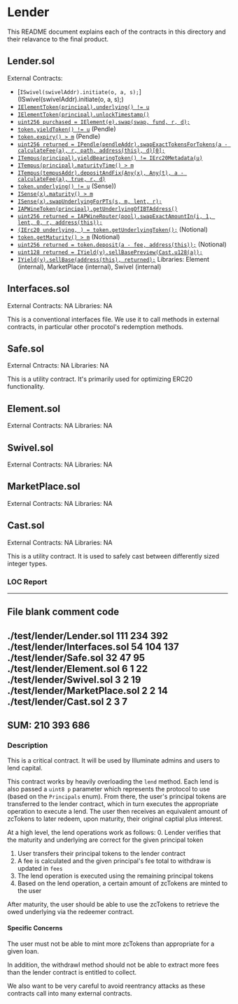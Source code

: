 # Lender

This README document explains each of the contracts in this directory and their relavance to the final product.

## Lender.sol

External Contracts: 
- [`ISwivel(swivelAddr).initiate(o, a, s);`](ISwivel(swivelAddr).initiate(o, a, s);)
- [`IElementToken(principal).underlying() != u`](https://github.com/element-fi/elf-contracts/blob/885666433894c598223ea6e32f8cf38236efc2f1/contracts/Tranche.sol#L28)
- [`IElementToken(principal).unlockTimestamp()`](https://github.com/element-fi/elf-contracts/blob/885666433894c598223ea6e32f8cf38236efc2f1/contracts/Tranche.sol#L18)
- [`uint256 purchased = IElement(e).swap(swap, fund, r, d);`](https://github.com/element-fi/elf-contracts/blob/65fddc8e750e156605b2d7e01ceffd4bbcb8c978/contracts/interfaces/IVault.sol#L35)
- [`token.yieldToken() != u`](https://github.com/pendle-finance/pendle-core/blob/b34d265e4fe8e3a6f79bdec1ab88ab2fd49a882c/contracts/interfaces/IPendleYieldTokenHolder.sol#L30) (Pendle)
- [`token.expiry() > m`](https://github.com/pendle-finance/pendle-core/blob/b34d265e4fe8e3a6f79bdec1ab88ab2fd49a882c/contracts/interfaces/IPendleYieldTokenHolder.sol#L36) (Pendle)
- [`uint256 returned = IPendle(pendleAddr).swapExactTokensForTokens(a - calculateFee(a), r, path, address(this), d)[0];`](https://github.com/pendle-finance/pendle-core/blob/01154885472188022518745f2ca08104955b8b2b/contracts/interfaces/IUniswapV2Router01.sol#L127)
- [`ITempus(principal).yieldBearingToken() != IErc20Metadata(u)`](https://github.com/tempus-finance/tempus-protocol/blob/f48b6f2e4563036e4292809ead1e215e6824eb16/contracts/TempusPool.sol#L32)
- [`ITempus(principal).maturityTime() > m`](https://github.com/tempus-finance/tempus-protocol/blob/f48b6f2e4563036e4292809ead1e215e6824eb16/contracts/TempusPool.sol#L36)
- [`ITempus(tempusAddr).depositAndFix(Any(x), Any(t), a - calculateFee(a), true, r, d)`](https://github.com/tempus-finance/tempus-protocol/blob/f431e821c81d8cdeae8ad433d160230563f121de/contracts/TempusController.sol#L52)
- [`token.underlying() != u`](https://github.com/sense-finance/sense-v1/blob/dev/pkg/core/src/adapters/abstract/BaseAdapter.sol#L31) (Sense))
- [`ISense(x).maturity() > m`](https://github.com/sense-finance/space-v1/blob/main/src/Space.sol#L79)
- [`ISense(x).swapUnderlyingForPTs(s, m, lent, r);`](https://github.com/sense-finance/sense-v1/blob/3c4335f7fad5609b5c4afeab5a230759930f46da/pkg/core/src/Periphery.sol#L158)
- [`IAPWineToken(principal).getUnderlyingOfIBTAddress()`](https://github.com/APWine/apwine-smart-contracts-public/blob/ec7468cd879bb245cb0ba2881e9df9141b8e80a3/amm/contracts/AMM.sol#L811)
- [`uint256 returned = IAPWineRouter(pool).swapExactAmountIn(i, 1, lent, 0, r, address(this));`](https://github.com/APWine/apwine-smart-contracts-public/blob/ec7468cd879bb245cb0ba2881e9df9141b8e80a3/amm/contracts/AMM.sol#L329)
- [`(IErc20 underlying, ) = token.getUnderlyingToken();`](https://github.com/notional-finance/wrapped-fcash/blob/8f76be58dda648ea58eef863432c14c940e13900/contracts/wfCashBase.sol#L124) (Notional)
- [`token.getMaturity() > m`](https://github.com/notional-finance/wrapped-fcash/blob/8f76be58dda648ea58eef863432c14c940e13900/contracts/wfCashBase.sol#L83) (Notional)
- [`uint256 returned = token.deposit(a - fee, address(this));`](https://github.com/notional-finance/wrapped-fcash/blob/019cfa20369d5e0d9e7a38fea936cc649704780d/contracts/wfCashERC4626.sol#L169) (Notional)
- [`uint128 returned = IYield(y).sellBasePreview(Cast.u128(a));`](https://github.com/yieldprotocol/yieldspace-v2/blob/17b18e26de37e52e504b82f2883cf90249b7a9f5/contracts/Pool.sol#L409)
- [`IYield(y).sellBase(address(this), returned);`](https://github.com/yieldprotocol/yieldspace-v2/blob/17b18e26de37e52e504b82f2883cf90249b7a9f5/contracts/Pool.sol#L369)
Libraries: Element (internal), MarketPlace (internal), Swivel (internal)

## Interfaces.sol

External Contracts: NA
Libraries: NA

This is a conventional interfaces file. We use it to call methods in external contracts, in particular other procotol's redemption methods.

## Safe.sol

External Cntracts: NA
Libraries: NA

This is a utility contract. It's primarily used for optimizing ERC20 functionality.

## Element.sol

External Contracts: NA
Libraries: NA

## Swivel.sol

External Contracts: NA
Libraries: NA

## MarketPlace.sol

External Contracts: NA
Libraries: NA

## Cast.sol

External Contracts: NA
Libraries: NA

This is a utility contract. It is used to safely cast between differently sized integer types.

### LOC Report

--------------------------------------------------------------------------------
File                                         blank        comment           code
--------------------------------------------------------------------------------
./test/lender/Lender.sol                       111            234            392
./test/lender/Interfaces.sol                    54            104            137
./test/lender/Safe.sol                          32             47             95
./test/lender/Element.sol                        6              1             22
./test/lender/Swivel.sol                         3              2             19
./test/lender/MarketPlace.sol                    2              2             14
./test/lender/Cast.sol                           2              3              7
--------------------------------------------------------------------------------
SUM:                                           210            393            686
--------------------------------------------------------------------------------

### Description

This is a critical contract. It will be used by Illuminate admins and users to lend capital.

This contract works by heavily overloading the `lend` method. Each lend is also passed a `uint8 p` parameter which represents the protocol to use (based on the `Principals` enum). From there, the user's principal tokens are transferred to the lender contract, which in turn executes the appropriate operation to execute a lend. The user then receives an equivalent amount of zcTokens to later redeem, upon maturity, their original captial plus interest.

At a high level, the lend operations work as follows:
0. Lender verifies that the maturity and underlying are correct for the given principal token
1. User transfers their principal tokens to the lender contract
2. A fee is calculated and the given principal's fee total to withdraw is updated in `fees`
3. The lend operation is executed using the remaining principal tokens
4. Based on the lend operation, a certain amount of zcTokens are minted to the user

After maturity, the user should be able to use the zcTokens to retrieve the owed underlying via the redeemer contract.
#### Specific Concerns

The user must not be able to mint more zcTokens than appropriate for a given loan. 

In addition, the withdrawl method should not be able to extract more fees than the lender contract is entitled to collect.

We also want to be very careful to avoid reentrancy attacks as these contracts call into many external contracts.